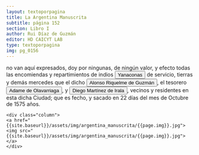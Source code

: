 ```yaml
---
layout: textoporpagina
title: La Argentina Manuscrita
subtitle: página 152
section: Libro I
author: Rui Díaz de Guzmán
editor: HD CAICYT LAB
type: textoporpagina
img: pg_0156
---
```


<div class="row">
    <div class="column">
no van aquí expresados, doy por ningunas, de ningún valor, y efecto todas las encomiendas y repartimientos de indios <button class="balloon" data-balloon-pos="up" data-balloon-length="large" data-balloon="native people">Yanaconas</button> de servicio, tierras y demás mercedes que el dicho <button class="balloon" data-balloon-pos="up" data-balloon-length="large" data-balloon="conqueror,explorer,colonizer">Alonso Riquelme de Guzmán</button>, el tesorero <button class="balloon" data-balloon-pos="up" data-balloon-length="large" data-balloon="person">Adame de Olavarriaga</button>, y <button class="balloon" data-balloon-pos="up" data-balloon-length="large" data-balloon="person">Diego Martínez de Irala</button>, vecinos y residentes en esta dicha Ciudad; que es fecho, y sacado en 22 días del mes de Octubre de 1575 años.    </div>

    <div class="column">
    <a href="{{site.baseurl}}/assets/img/argentina_manuscrita/{{page.img}}.jpg"><img src="{{site.baseurl}}/assets/img/argentina_manuscrita/{{page.img}}.jpg"></a>
    </div>
</div>